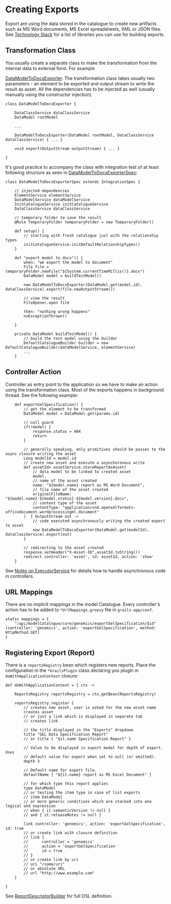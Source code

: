 # Creating Exports

Export are using the data stored in the catalogue to create new artifacts such as MS Word documents, MS Excel
spreadsheets, XML or JSON files. See [Technology Stack](../frameworks/index.md) for a list of libraries you can use for building
exports.

## Transformation Class
You usually create a separate class to make the transformation from the internal data to external form. For example

[DataModelToDocxExporter](../../../ModelCatalogueCorePlugin/src/groovy/org/modelcatalogue/core/export/inventory/DataModelToDocxExporter.groovy).
The transformation class takes usually two parameters - an element to be exported and output stream to write the result
as asset. All the dependencies has to be injected as well (usually manually using the constructor injection).

```
class DataModelToDocxExporter {

    DataClassService dataClassService
    DataModel rootModel

    ...

    DataModelToDocxExporter(DataModel rootModel, DataClassService dataClassService) { ... }

    void export(OutputStream outputStream) { ... }

}

```

It's good practice to accompany the class with integration test of at least following structure as seen in
[DataModelToDocxExporterSpec](../../../ModelCatalogueCorePlugin/test/integration/org/modelcatalogue/core/export/inventory/DataModelToDocxExporterSpec.groovy):

```
class DataModelToDocxExporterSpec extends IntegrationSpec {

    // injected dependencies
    ElementService elementService
    DataModelService dataModelService
    InitCatalogueService initCatalogueService
    DataClassService dataClassService

    // temporary folder to save the result
    @Rule TemporaryFolder temporaryFolder = new TemporaryFolder()

    def setup() {
        // starting with fresh catalogue just with the relationship types
        initCatalogueService.initDefaultRelationshipTypes()
    }

    def "export model to docx"() {
        when: "we export the model to document"
        File file = temporaryFolder.newFile("${System.currentTimeMillis()}.docx")
        DataModel model = buildTestModel()

        new DataModelToDocxExporter(DataModel.get(model.id), dataClassService).export(file.newOutputStream())

        // view the result
        FileOpener.open file

        then: "nothing wrong happens"
        noExceptionThrown()

    }

    private DataModel buildTestModel() {
        // build the test model using the builder
        DefaultCatalogueBuilder builder = new DefaultCatalogueBuilder(dataModelService, elementService)
        ...
    }

```

## Controller Action

Controller as entry point to the application so we have to make an action using the transformation class. Most
of the exports happens in background thread. See the following example:

 ```
     def exportGelSpecification() {
         // get the element to be transformed
         DataModel model = DataModel.get(params.id)

         // null guard
         if(!model) {
             response.status = 404
             return
         }

         // generally speaking, only primitives should be passes to the async closure writing the asset
         Long modelId = model.id
         // create new asset and execute a asynchoronous write
         def assetId= assetService.storeReportAsAsset(
             // data model to be linked to created asset
             model,
             // name of the asset created
             name: "${model.name} report as MS Word Document",
             // file name of the asset created
             originalFileName: "${model.name}-${model.status}-${model.version}.docx",
             // content type of the asset
             contentType: "application/vnd.openxmlformats-officedocument.wordprocessingml.document"
         )  { OutputStream out ->
             // code executed asynchronously writing the created export to asset
             new DataModelToDocxExporter(DataModel.get(modelId), dataClassService).export(out)
         }

         // redirecting to the asset created
         response.setHeader("X-Asset-ID",assetId.toString())
         redirect controller: 'asset', id: assetId, action: 'show'
     }
 ```

See [Notes on ExecutorService](../executor_service.md) for details how to handle asynchronous code in controllers.

## URL Mappings
There are no implicit mappings in the model Catalogue. Every controller's action has to be added to `*UrlMappings.groovy`
file in `grails-app/conf`.

```
static mappings = {
    "/api/modelCatalogue/core/genomics/exportGelSpecification/$id" (controller: 'genomics', action: 'exportGelSpecification', method: HttpMethod.GET)
}
```

## Registering Export (Report)

There is a `reportsRegistry` bean which registers new reports. Place the configuration in the `*GrailsPlugin` class declaring you
plugin in `doWithApplicationContext` closure:

```
def doWithApplicationContext = { ctx ->

    ReportsRegistry reportsRegistry = ctx.getBean(ReportsRegistry)

    reportsRegistry.register {
        // creates new asset, user is asked for the new asset name
        creates asset
        // or just a link which is displayed in separate tab
        // creates link

        // the title displayed in the "Exports" dropdown
        title "GEL Data Specification Report"
        // or title { "$it.name Specification Report" }

        // Value to be displayed in export modal for depth of export. Uses
        // default value for export when set to null (or omitted).
        depth 3

        // Default name for export file.
        defaultName { "${it.name} report as MS Excel Document" }

        // for which type this report applies
        type DataModel
        // or testing the item type in case of list exports
        // item DataModel
        // or more generic conditions which are stacked into one logical and expression
        // when { it.semanticVersion != null }
        // and { it.releaseNotes != null }

        link controller: 'genomics', action: 'exportGelSpecification', id: true
        // or create link with closure definition
        // link {
        //      controller = 'genomics'
        //      action = 'exportGelSpecification'
        //      id = true
        // }
        // or create link by uri
        // uri "/some/uri"
        // or absolute URL
        // url "http://www.example.com"
    }

}
```

See [ReportDescriptorBuilder](../../../ModelCatalogueCorePlugin/src/groovy/org/modelcatalogue/core/reports/ReportDescriptorBuilder.groovy) for full DSL definition.
